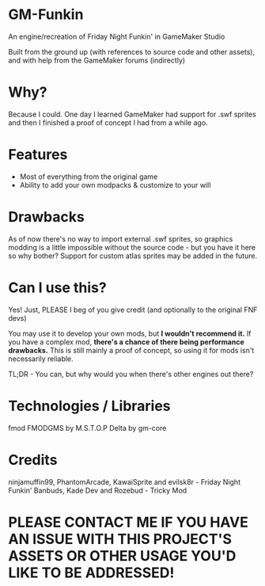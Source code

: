 # GM-Funkin
An engine/recreation of Friday Night Funkin' in GameMaker Studio

Built from the ground up (with references to source code and other assets), and with help from the GameMaker forums (indirectly)

# Why?
Because I could. One day I learned GameMaker had support for .swf sprites and then I finished a proof of concept I had from a while ago.

# Features
- Most of everything from the original game
- Ability to add your own modpacks & customize to your will

# Drawbacks
As of now there's no way to import external .swf sprites, so graphics modding is a little impossible without the source code - but you have it here so why bother?
Support for custom atlas sprites may be added in the future.

# Can I use this?
Yes! Just, PLEASE I beg of you give credit (and optionally to the original FNF devs)

You may use it to develop your own mods, but **I wouldn't recommend it.**
If you have a complex mod, **there's a chance of there being performance drawbacks.**
This is still mainly a proof of concept, so using it for mods isn't necessarily reliable.

TL;DR - You can, but why would you when there's other engines out there?

# Technologies / Libraries
fmod
FMODGMS by M.S.T.O.P
Delta by gm-core

# Credits
ninjamuffin99, PhantomArcade, KawaiSprite and evilsk8r - Friday Night Funkin'
Banbuds, Kade Dev and Rozebud - Tricky Mod


# PLEASE CONTACT ME IF YOU HAVE AN ISSUE WITH THIS PROJECT'S ASSETS OR OTHER USAGE YOU'D LIKE TO BE ADDRESSED!
